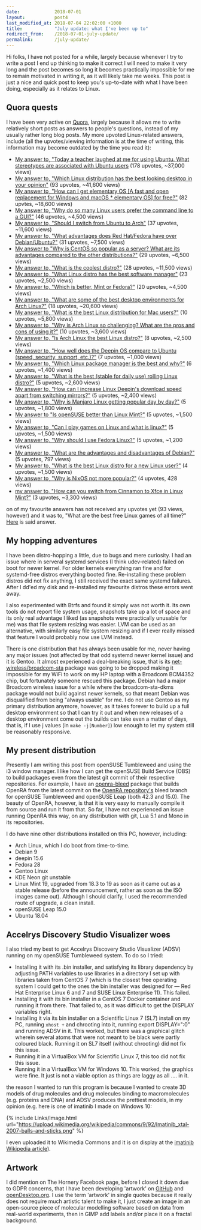 ```yaml
---
date:             2018-07-01
layout:           post4
last_modified_at: 2018-07-04 22:02:00 +1000
title:            "July update: what I've been up to"
redirect_from:    /2018-07-01-july-update/
permalink:        /july-update/
---
```


Hi folks, I have not posted for a while, largely because whenever I try to write a post I end up thinking to make it correct I will need to make it very long and the post becomes so long it becomes practically impossible for me to remain motivated in writing it, as it will likely take me weeks. This post is just a nice and quick post to keep you's up-to-date with what I have been doing, especially as it relates to Linux. 

## Quora quests
I have been very active on [Quora](https://www.quora.com/profile/Brenton-Horne), largely because it allows me to write relatively short posts as answers to people's questions, instead of my usually rather long blog posts. My more upvoted Linux-related answers, include (all the upvotes/viewing information is at the time of writing, this information may become outdated by the time you read it):

* [My answer to, "Today a teacher laughed at me for using Ubuntu. What stereotypes are associated with Ubuntu users](https://www.quora.com/Today-a-teacher-laughed-at-me-for-using-Ubuntu-What-stereotypes-are-associated-with-Ubuntu-users) (178 upvotes, ~37,000 views)
* [My answer to, "Which Linux distribution has the best looking desktop in your opinion"](https://www.quora.com/Which-Linux-distribution-has-the-best-looking-desktop-in-your-opinion/answer/Brenton-Horne) (93 upvotes, ~41,600 views)
* [My answer to, "How can I get elementary OS [A fast and open replacement for Windows and macOS * elementary OS] for free?"](https://www.quora.com/How-can-I-get-elementary-OS-A-fast-and-open-replacement-for-Windows-and-macOS-%E2%8B%85-elementary-OS-for-free/answer/Brenton-Horne) (82 upvtes, ~18,600 views)
* [My answer to, "Why do so many Linux users prefer the command line to a GUI?"](https://www.quora.com/Why-do-so-many-Linux-users-prefer-the-command-line-to-a-GUI/answer/Brenton-Horne) (46 upvotes, ~4,500 views)
* [My answer to, "Should I switch from Ubuntu to Arch"](https://www.quora.com/Should-I-switch-from-Ubuntu-to-Arch/answer/Brenton-Horne) (37 upvotes, ~11,600 views)
* [My answer to, "What advantages does Red Hat/Fedora have over Debian/Ubuntu?"](https://www.quora.com/What-advantages-does-Red-Hat-Fedora-have-over-Debian-Ubuntu/answer/Brenton-Horne) (31 upvotes, ~7,500 views)
* [My answer to "Why is CentOS so popular as a server? What are its advantages compared to the other distributions?"](https://www.quora.com/Why-is-CentOS-so-popular-as-a-server-What-are-its-advantages-compared-to-the-other-distributions/answer/Brenton-Horne) (29 upvotes, ~6,500 views)
* [My answer to, "What is the coolest distro?"](https://www.quora.com/What-is-the-coolest-Linux-distro) (28 upvotes, ~11,500 views)
* [My answer to, "What Linux distro has the best software manager"](https://www.quora.com/What-Linux-distro-has-the-best-software-manager/answer/Brenton-Horne) (23 upvotes, ~2,500 views)
* [My answer to, "Which is better, Mint or Fedora?"](https://www.quora.com/Which-is-better-Mint-or-Fedora/answer/Brenton-Horne) (20 upvotes, ~4,500 views)
* [My answer to, "What are some of the best desktop environments for Arch Linux?"](https://www.quora.com/What-are-some-of-the-best-desktop-environments-for-Arch-Linux/answer/Brenton-Horne) (18 upvotes, ~20,600 views)
* [My answer to, "What is the best Linux distribution for Mac users?"](https://www.quora.com/What-is-the-best-Linux-distribution-for-Mac-users/answer/Brenton-Horne) (10 upvotes, ~5,800 views)
* [My answer to, "Why is Arch Linux so challenging? What are the pros and cons of using it?"](https://www.quora.com/Why-is-Arch-Linux-so-challenging-What-are-the-pros-and-cons-of-using-it/answer/Brenton-Horne) (10 upvotes, ~3,600 views)
* [My answer to, "Is Arch Linux the best Linux distro?"](https://www.quora.com/Is-Arch-Linux-the-best-Linux-distro/answer/Brenton-Horne) (8 upvotes, ~2,500 views)
* [My answer to, "How well does the Deepin OS compare to Ubuntu (speed, security, support, etc.)?"](https://www.quora.com/How-well-does-the-Deepin-OS-compare-to-Ubuntu-speed-security-support-etc/answer/Brenton-Horne) (7 upvotes, ~1,000 views)
* [My answer to, "Which Linux package manager is the best and why?"](https://www.quora.com/Which-Linux-package-manager-is-the-best-and-why/answer/Brenton-Horne) (6 upvotes, ~1,400 views)
* [My answer to, "What is the best (stable for daily use) rolling Linux distro?"](https://www.quora.com/What-is-the-best-stable-for-daily-use-rolling-Linux-distro/answer/Brenton-Horne) (5 upvotes, ~2,600 views)
* [My answer to, "How can I increase Linux Deepin's download speed apart from switching mirrors?"](https://www.quora.com/How-can-I-increase-Linux-Deepins-download-speed-apart-from-switching-mirrors/answer/Brenton-Horne) (5 upvotes, ~2,400 views)
* [My answer to, "Why is Manjaro Linux getting popular day by day?"](https://www.quora.com/Why-is-Manjaro-Linux-getting-popular-day-by-day/answer/Brenton-Horne) (5 upvotes, ~1,800 views)
* [My answer to "Is openSUSE better than Linux Mint?"](https://www.quora.com/Is-openSUSE-better-than-Linux-Mint/answer/Brenton-Horne) (5 upvotes, ~1,500 views)
* [My answer to, "Can I play games on Linux and what is linux?"](https://www.quora.com/Can-I-play-games-on-Linux-and-what-is-linux/answer/Brenton-Horne) (5 upvotes, ~1,500 views)
* [My answer to, "Why should I use Fedora Linux?"](https://www.quora.com/Why-should-I-use-Fedora-Linux/answer/Brenton-Horne) (5 upvotes, ~1,200 views)
* [My answer to, "What are the advantages and disadvantages of Debian?"](https://www.quora.com/What-are-the-advantages-and-disadvantages-of-Debian/answer/Brenton-Horne) (5 upvotes, 797 views)
* [My answer to, "What is the best Linux distro for a new Linux user?"](https://www.quora.com/What-is-the-best-Linux-distro-for-a-new-Linux-user/answer/Brenton-Horne) (4 upvotes, ~1,500 views)
* [My answer to, "Why is NixOS not more popular?"](https://www.quora.com/Why-is-NixOS-not-more-popular/answer/Brenton-Horne) (4 upvotes, 428 views)
* [my answer to, "How can you switch from Cinnamon to Xfce in Linux Mint?"](https://www.quora.com/How-can-you-switch-from-Cinnamon-to-Xfce-in-Linux-Mint/answer/Brenton-Horne) (3 upvotes, ~3,300 views)

on of my favourite answers has not received any upvotes yet (93 views, however) and it was to, "What are the best free Linux games of all time?" [Here](https://www.quora.com/What-are-the-best-free-Linux-games-of-all-time/answer/Brenton-Horne) is said answer.

## My hopping adventures
I have been distro-hopping a little, due to bugs and mere curiosity. I had an issue where in serveral systemd services (I think udev-related) failed on boot for newer kernel. For older kernels everything ran fine and for systemd-free distros everything booted fine. Re-installing these problem distros did not fix anything, I still received the exact same systemd failures. After I dd'ed my disk and re-installed my favourite distros these errors went away. 

I also experimented with Btrfs and found it simply was not worth it. Its own tools do not report file system usage, snapshots take up a lot of space and its only real advantage I liked (as snapshots were practically unusable for me) was that file system resizing was easier. LVM can be used as an alternative, with similarly easy file system resizing and if I ever really missed that feature I would probably now use LVM instead. 

There is one distribution that has always been usable for me, never having any major issues (not affected by that odd systemd newer kernel issue) and it is Gentoo. It almost experienced a deal-breaking issue, that is its [net-wireless/broadcom-sta](https://packages.gentoo.org/packages/net-wireless/broadcom-sta) package was going to be dropped making it impossible for my WiFi to work on my HP laptop with a Broadcom BCM4352 chip, but fortunately someone rescued this package. Debian had a major Broadcom wireless issue for a while where the broadcom-sta-dkms package would not build against newer kernels, so that meant Debian was disqualified from being "always usable" for me. I do not use Gentoo as my primary distribution anymore, however, as it takes forever to build up a full desktop environment so that I can try it out and when new releases of a desktop environment come out the builds can take even a matter of days, that is, if I use j values (in `make -j[Number]`) low enough to let my system still be reasonably responsive. 

## My present distribution
Presently I am writing this post from openSUSE Tumbleweed and using the i3 window manager. I like how I can get the openSUSE Build Service (OBS) to build packages even from the latest git commit of their respective repositories. For example, I have an [openra-bleed](https://build.opensuse.org/package/show/home:fusion809/openra-bleed) package that builds OpenRA from the latest commit on the [OpenRA repository's](https://github.com/OpenRA/OpenRA) bleed branch for openSUSE Tumbleweed and openSUSE Leap (both 42.3 and 15.0). The beauty of OpenRA, however, is that it is very easy to manually compile it from source and run it from that. So far, I have not experienced an issue running OpenRA this way, on any distribution with git, Lua 5.1 and Mono in its repositories. 

I do have nine other distributions installed on this PC, however, including:

* Arch Linux, which I do boot from time-to-time. 
* Debian 9
* deepin 15.6
* Fedora 28
* Gentoo Linux
* KDE Neon git unstable
* Linux Mint 19, upgraded from 18.3 to 19 as soon as it came out as a stable release (before the announcement, rather as soon as the ISO images came out). Although I should clarify, I used the recommended route of upgrade, a clean install. 
* openSUSE Leap 15.0
* Ubuntu 18.04

## Accelrys Discovery Studio Visualizer woes
I also tried my best to get Accelrys Discovery Studio Visualizer (ADSV) running on my openSUSE Tumbleweed system. To do so I tried:

* Installing it with its .bin installer, and satisfying its library dependency by adjusting PATH variables to use libraries in a directory I set up with libraries taken from CentOS 7 (which is the closest free operating system I could get to the ones the bin installer was designed for &mdash; Red Hat Enterprise Linux 6 and 7 and SUSE Linux Enterprise 11). This failed.
* Installing it with its bin installer in a CentOS 7 Docker container and running it from there. That failed to, as it was difficult to get the DISPLAY variables right. 
* Installing it via its bin installer on a Scientific Linux 7 (SL7) install on my PC, running `xhost +` and chrooting into it, running export DISPLAY=":0" and running ADSV in it. This worked, but there was a graphical glitch wherein several atoms that were not meant to be black were partly coloured black. Running it on SL7 itself (without chrooting) did not fix this issue.  
* Running it in a VirtualBox VM for Scientific Linux 7, this too did not fix this issue. 
* Running it in a VirtualBox VM for Windows 10. This worked, the graphics were fine. It just is not a viable option as things are laggy as all .... in it. 

the reason I wanted to run this program is because I wanted to create 3D models of drug molecules and drug molecules binding to macromolecules (e.g. proteins and DNA) and ADSV produces the prettiest models, in my opinion (e.g. here is one of imatinib I made on Windows 10:

{% include Links/image.html url="https://upload.wikimedia.org/wikipedia/commons/9/92/Imatinib_xtal-2007-balls-and-sticks.png" %}

I even uploaded it to Wikimedia Commons and it is on display at the [imatinib Wikipedia article](https://en.wikipedia.org/wiki/Imatinib)).

## Artwork
I did mention on The Hornery Facebook page, before I closed it down due to GDPR concerns, that I have been developing 'artwork' on [GitHub](https://github.com/fusion809/artwork) and [openDesktop.org](https://www.opendesktop.org/p/1236103/). I use the term 'artwork' in single quotes because it really does not require much artistic talent to make it, I just create an image in an open-source piece of molecular modelling software based on data from real-world experiments, then in GIMP add labels and/or place it on a fractal background.
